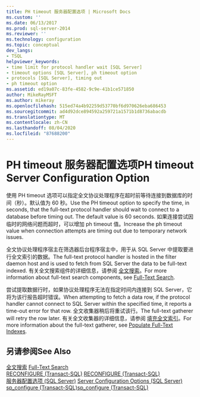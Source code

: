 ```yaml
---
title: PH timeout 服务器配置选项 | Microsoft Docs
ms.custom: ''
ms.date: 06/13/2017
ms.prod: sql-server-2014
ms.reviewer: ''
ms.technology: configuration
ms.topic: conceptual
dev_langs:
- TSQL
helpviewer_keywords:
- time limit for protocol handler wait [SQL Server]
- timeout options [SQL Server], ph timeout option
- protocols [SQL Server], timing out
- ph timeout option
ms.assetid: ed19a07c-83fe-4582-9c9e-41b1ce571850
author: MikeRayMSFT
ms.author: mikeray
ms.openlocfilehash: 515ed74a4b92259d53770bf6d970626eba686453
ms.sourcegitcommit: ad4d92dce894592a259721a1571b1d8736abacdb
ms.translationtype: MT
ms.contentlocale: zh-CN
ms.lasthandoff: 08/04/2020
ms.locfileid: "87688200"
---
```

# <a name="ph-timeout-server-configuration-option"></a><span data-ttu-id="4411f-102">PH timeout 服务器配置选项</span><span class="sxs-lookup"><span data-stu-id="4411f-102">PH timeout Server Configuration Option</span></span>
  <span data-ttu-id="4411f-103">使用 PH timeout 选项可以指定全文协议处理程序在超时前等待连接到数据库的时间（秒）。默认值为 60 秒。</span><span class="sxs-lookup"><span data-stu-id="4411f-103">Use the PH timeout option to specify the time, in seconds, that the full-text protocol handler should wait to connect to a database before timing out. The default value is 60 seconds.</span></span> <span data-ttu-id="4411f-104">如果连接尝试因临时的网络问题而超时，可以增加 ph timeout 值。</span><span class="sxs-lookup"><span data-stu-id="4411f-104">Increase the ph timeout value when connection attempts are timing out due to temporary network issues.</span></span>  
  
 <span data-ttu-id="4411f-105">全文协议处理程序宿主在筛选器后台程序宿主中，用于从 SQL Server 中提取要进行全文索引的数据。</span><span class="sxs-lookup"><span data-stu-id="4411f-105">The full-text protocol handler is hosted in the filter daemon host and is used to fetch from SQL Server the data to be full-text indexed.</span></span> <span data-ttu-id="4411f-106">有关全文搜索组件的详细信息，请参阅 [全文搜索](../../relational-databases/search/full-text-search.md)。</span><span class="sxs-lookup"><span data-stu-id="4411f-106">For more information about full-text search components, see [Full-Text Search](../../relational-databases/search/full-text-search.md).</span></span>  
  
 <span data-ttu-id="4411f-107">尝试提取数据行时，如果协议处理程序无法在指定时间内连接到 SQL Server，它将为该行报告超时错误。</span><span class="sxs-lookup"><span data-stu-id="4411f-107">When attempting to fetch a data row, if the protocol handler cannot connect to SQL Server within the specified time, it reports a time-out error for that row.</span></span> <span data-ttu-id="4411f-108">全文收集器稍后将重试该行。</span><span class="sxs-lookup"><span data-stu-id="4411f-108">The full-text gatherer will retry the row later.</span></span> <span data-ttu-id="4411f-109">有关全文收集器的详细信息，请参阅 [填充全文索引](../../relational-databases/indexes/indexes.md)。</span><span class="sxs-lookup"><span data-stu-id="4411f-109">For more information about the full-text gatherer, see [Populate Full-Text Indexes](../../relational-databases/indexes/indexes.md).</span></span>  
  
## <a name="see-also"></a><span data-ttu-id="4411f-110">另请参阅</span><span class="sxs-lookup"><span data-stu-id="4411f-110">See Also</span></span>  
 <span data-ttu-id="4411f-111">[全文搜索](../../relational-databases/search/full-text-search.md) </span><span class="sxs-lookup"><span data-stu-id="4411f-111">[Full-Text Search](../../relational-databases/search/full-text-search.md) </span></span>  
 <span data-ttu-id="4411f-112">[RECONFIGURE (Transact-SQL)](/sql/t-sql/language-elements/reconfigure-transact-sql) </span><span class="sxs-lookup"><span data-stu-id="4411f-112">[RECONFIGURE &#40;Transact-SQL&#41;](/sql/t-sql/language-elements/reconfigure-transact-sql) </span></span>  
 <span data-ttu-id="4411f-113">[服务器配置选项 (SQL Server)](server-configuration-options-sql-server.md) </span><span class="sxs-lookup"><span data-stu-id="4411f-113">[Server Configuration Options &#40;SQL Server&#41;](server-configuration-options-sql-server.md) </span></span>  
 [<span data-ttu-id="4411f-114">sp_configure &#40;Transact-SQL&#41;</span><span class="sxs-lookup"><span data-stu-id="4411f-114">sp_configure &#40;Transact-SQL&#41;</span></span>](/sql/relational-databases/system-stored-procedures/sp-configure-transact-sql)  
  
  
